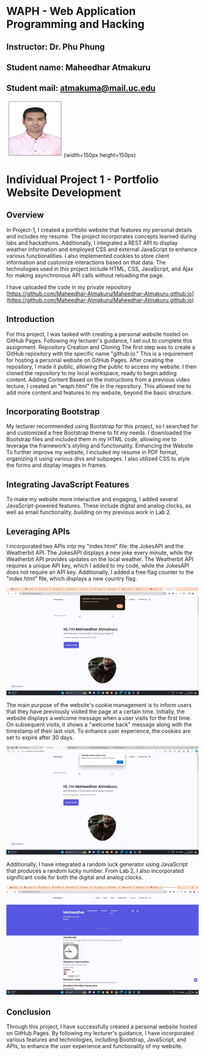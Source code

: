 # WAPH - Web Application Programming and Hacking

## Instructor: Dr. Phu Phung

## Student name: Maheedhar Atmakuru

## Student mail: atmakuma@mail.uc.edu

![headshot](assets/img/Pro.jpg){width=150px height=150px}

# Individual Project 1 - Portfolio Website Development 

## Overview

In Project-1, I created a portfolio website that features my personal details and includes my resume. The project incorporates concepts learned during labs and hackathons. Additionally, I integrated a REST API to display weather information and employed CSS and external JavaScript to enhance various functionalities. I also implemented cookies to store client information and customize interactions based on that data. The technologies used in this project include HTML, CSS, JavaScript, and Ajax for making asynchronous API calls without reloading the page.

I have uploaded the code in my private repository [https://github.com/Maheedhar-Atmakuru/Maheedhar-Atmakuru.github.io] (https://github.com/Maheedhar-Atmakuru/Maheedhar-Atmakuru.github.io)

## Introduction

For this project, I was tasked with creating a personal website hosted on GitHub Pages. Following my lecturer's guidance, I set out to complete this assignment.
Repository Creation and Cloning
The first step was to create a GitHub repository with the specific name "github.io." This is a requirement for hosting a personal website on GitHub Pages. After creating the repository, I made it public, allowing the public to access my website. I then cloned the repository to my local workspace, ready to begin adding content.
Adding Content
Based on the instructions from a previous video lecture, I created an "waph.html" file in the repository. This allowed me to add more content and features to my website, beyond the basic structure.

## Incorporating Bootstrap

My lecturer recommended using Bootstrap for this project, so I searched for and customized a free Bootstrap theme to fit my needs. I downloaded the Bootstrap files and included them in my HTML code, allowing me to leverage the framework's styling and functionality.
Enhancing the Website
To further improve my website, I included my resume in PDF format, organizing it using various divs and subpages. I also utilized CSS to style the forms and display images in frames.

## Integrating JavaScript Features

To make my website more interactive and engaging, I added several JavaScript-powered features. These include digital and analog clocks, as well as email functionality, building on my previous work in Lab 2.

## Leveraging APIs

I incorporated two APIs into my "index.html" file: the JokesAPI and the Weatherbit API. The JokesAPI displays a new joke every minute, while the Weatherbit API provides updates on the local weather. The Weatherbit API requires a unique API key, which I added to my code, while the JokesAPI does not require an API key.
Additionally, I added a free flag counter to the "index.html" file, which displays a new country flag.


![Javascript alert](aboutme1.jpg)

The main purpose of the website's cookie management is to inform users that they have previously visited the page at a certain time. Initially, the website displays a welcome message when a user visits for the first time. On subsequent visits, it shows a "welcome back" message along with the timestamp of their last visit. To enhance user experience, the cookies are set to expire after 30 days.

![Welcome back alert using cookies](aboutme.jpg)


Additionally, I have integrated a random luck generator using JavaScript that produces a random lucky number. From Lab 2, I also incorporated significant code for both the digital and analog clocks.

![javascript](javascript.jpg)

## Conclusion

Through this project, I have successfully created a personal website hosted on GitHub Pages. By following my lecturer's guidance, I have incorporated various features and technologies, including Bootstrap, JavaScript, and APIs, to enhance the user experience and functionality of my website.

